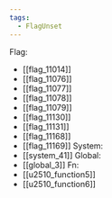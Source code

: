 ```yaml
---
tags:
  - FlagUnset
---
```

Flag:
- [[flag_11014]]
- [[flag_11076]]
- [[flag_11077]]
- [[flag_11078]]
- [[flag_11079]]
- [[flag_11130]]
- [[flag_11131]]
- [[flag_11168]]
- [[flag_11169]]
System:
- [[system_41]]
Global:
- [[global_3]]
Fn:
- [[u2510_function5]]
- [[u2510_function6]]
